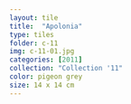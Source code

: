 ```yaml
---
layout: tile
title:  "Apolonia"
type: tiles
folder: c-11
img: c-11-01.jpg
categories: [2011]
collection: "Collection '11" 
color: pigeon grey
size: 14 x 14 cm
---
```



